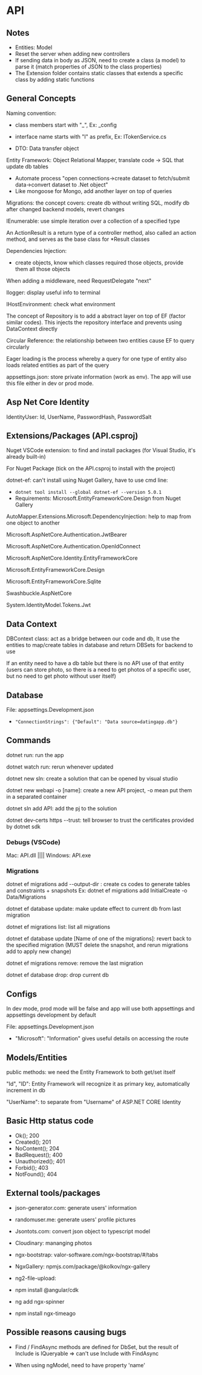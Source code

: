 # API

## Notes

* Entities: Model
* Reset the server when adding new controllers
* If sending data in body as JSON, need to create a class (a model) to parse it (match properties of JSON to the class properties)
* The Extension folder contains static classes that extends a specific class by adding static functions

## General Concepts

Naming convention: 
* class members start with "_", Ex: _config
* interface name starts with "I" as prefix, Ex: ITokenService.cs 

* DTO: Data transfer object

Entity Framework: Object Relational Mapper, translate code -> SQL that update db tables
* Automate process "open connections->create dataset to fetch/submit data->convert dataset to .Net object"
* Like mongoose for Mongo, add another layer on top of queries

Migrations: the concept covers: create db without writing SQL, modify db after changed backend models, revert changes

IEnumerable: use simple iteration over a collection of a specified type

An ActionResult is a return type of a controller method, also called an action method, and serves as the base class for *Result classes

Dependencies Injection:
* create objects, know which classes required those objects, provide them all those objects

When adding a middleware, need RequestDelegate "next"

Ilogger: display useful info to terminal

IHostEnvironment: check what environment 

The concept of Repository is to add a abstract layer on top of EF (factor similar codes). This injects the repository interface and prevents using DataContext directly

Circular Reference: the relationship between two entities cause EF to query circularly

Eager loading is the process whereby a query for one type of entity also loads related entities as part of the query

appsettings.json: store private information (work as env). The app will use this file either in dev or prod mode.

## Asp Net Core Identity

IdentityUser<int>: Id, UserName, PasswordHash, PasswordSalt

## Extensions/Packages (API.csproj) 

Nuget VSCode extension: to find and install packages (for Visual Studio, it's already built-in)

For Nuget Package (tick on the API.csproj to install with the project)

dotnet-ef: can't install using Nuget Gallery, have to use cmd line: 
* ```dotnet tool install --global dotnet-ef --version 5.0.1```
* Requirements: Microsoft.EntityFrameworkCore.Design from Nuget Gallery
    
AutoMapper.Extensions.Microsoft.DependencyInjection: help to map from one object to another

Microsoft.AspNetCore.Authentication.JwtBearer

Microsoft.AspNetCore.Authentication.OpenIdConnect

Microsoft.AspNetCore.Identity.EntityFrameworkCore

Microsoft.EntityFrameworkCore.Design  

Microsoft.EntityFrameworkCore.Sqlite

Swashbuckle.AspNetCore

System.IdentityModel.Tokens.Jwt     

## Data Context

DBContext class: act as a bridge between our code and db, It use the entities to map/create tables in database and return DBSets for backend to use

If an entity need to have a db table but there is no API use of that entity (users can store photo, so there is a need to get photos of a specific user, but no need to get photo without user itself)

## Database 

File: appsettings.Development.json
* ```"ConnectionStrings": {"Default": "Data source=datingapp.db"}``` 

## Commands 

dotnet run: run the app

dotnet watch run: rerun whenever updated

dotnet new sln: create a solution that can be opened by visual studio

dotnet new webapi -o [name]: create a new API project, -o mean put them in a separated container

dotnet sln add API: add the pj to the solution

dotnet dev-certs https --trust: tell browser to trust the certificates provided by dotnet sdk

### Debugs (VSCode)

Mac: API.dll |||| Windows: API.exe

### Migrations

dotnet ef migrations add <NAME> --output-dir <PATH>: create cs codes to generate tables and constraints + snapshots
Ex: dotnet ef migrations add InitialCreate -o Data/Migrations

dotnet ef database update: make update effect to current db from last migration

dotnet ef migrations list: list all migrations

dotnet ef database update [Name of one of the migrations]: revert back to the specified migration (MUST delete the snapshot, and rerun migrations add to apply new change)

dotnet ef migrations remove: remove the last migration

dotnet ef database drop: drop current db

## Configs 

In dev mode, prod mode will be false and app will use both appsettings and appsettings development by default

File: appsettings.Development.json
* "Microsoft": "Information" gives useful details on accessing the route

## Models/Entities

public methods: we need the Entity Framework to both get/set itself

"Id", "ID": Entity Framework will recognize it as primary key, automatically increment in db

"UserName": to separate from "Username" of ASP.NET CORE Identity

## Basic Http status code

* Ok(); 200
* Created(); 201
* NoContent(); 204
* BadRequest(); 400
* Unauthorized(); 401
* Forbid(); 403
* NotFound(); 404

## External tools/packages

* json-generator.com: generate users' information
* randomuser.me: generate users' profile pictures
* Jsontots.com: convert json object to typescript model
* Cloudinary: mananging photos

* ngx-bootstrap: valor-software.com/ngx-bootstrap/#/tabs
* NgxGallery: npmjs.com/package/@kolkov/ngx-gallery
* ng2-file-upload: 
* npm install @angular/cdk
* ng add ngx-spinner
* npm install ngx-timeago

## Possible reasons causing bugs

* Find / FindAsync methods are defined for DbSet<T>, but the result of Include is IQueryable<T> => can't use Include with FindAsync

* When using ngModel, need to have property 'name'